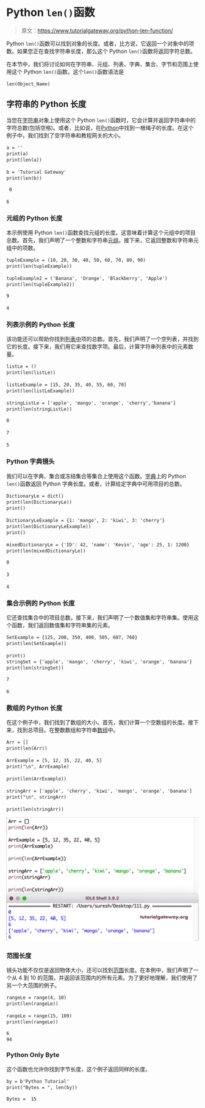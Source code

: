 # Python `len()`函数

> 原文：<https://www.tutorialgateway.org/python-len-function/>

Python `len()`函数可以找到对象的长度。或者，比方说，它返回一个对象中的项数。如果您正在查找字符串长度，那么这个 Python `len()`函数将返回字符总数。

在本节中，我们将讨论如何在字符串、元组、列表、字典、集合、字节和范围上使用这个 Python `len()`函数。这个`len()`函数语法是

```
len(Object_Name)
```

## 字符串的 Python 长度

当您在[字符串](https://www.tutorialgateway.org/python-string/)对象上使用这个 Python `len()`函数时，它会计算并返回字符串中的字符总数(包括空格)。或者，比如说，在[Python](https://www.tutorialgateway.org/python-tutorial/)中找到一根绳子的长度。在这个例子中，我们找到了空字符串和教程网关的大小。

```
a = ''
print(a)
print(len(a))

b = 'Tutorial Gateway'
print(len(b))
```

```
 0

6
```

### 元组的 Python 长度

本示例使用 Python `len()`函数查找元组的长度。这意味着计算这个元组中的项目总数。首先，我们声明了一个整数和字符串[元组](https://www.tutorialgateway.org/python-tuple/)。接下来，它返回整数和字符串元组中的项数。

```
tupleExample = (10, 20, 30, 40, 50, 60, 70, 80, 90)
print(len(tupleExample))

tupleExample2 = ('Banana', 'Orange', 'Blackberry', 'Apple')
print(len(tupleExample2))
```

```
9

4
```

### 列表示例的 Python 长度

该功能还可以帮助你找到[列表中](https://www.tutorialgateway.org/python-list/)项的总数。首先，我们声明了一个空列表，并找到它的长度。接下来，我们用它来查找数字项。最后，计算字符串列表中的元素数量。

```
listLe = ()
print(len(listLe))

listLeExample = [15, 20, 35, 40, 55, 60, 70]
print(len(listLeExample))

stringListLe = ['apple', 'mango', 'orange', 'cherry','banana']
print(len(stringListLe))
```

```
0

7

5
```

### Python 字典镜头

我们可以在字典、集合或冻结集合等集合上使用这个函数。[字典](https://www.tutorialgateway.org/python-dictionary/)上的 Python `len()`函数返回 Python 字典长度。或者，计算给定字典中可用项目的总数。

```
DictionaryLe = dict()
print(len(DictionaryLe))
print()

DictionaryLeExample = {1: 'mango', 2: 'kiwi', 3: 'cherry'}
print(len(DictionaryLeExample))
print()

mixedDictionaryLe = {'ID': 42, 'name': 'Kevin', 'age': 25, 1: 1200}
print(len(mixedDictionaryLe))
```

```
0

3

4
```

### 集合示例的 Python 长度

它还查找集合中的项目总数。接下来，我们声明了一个数值集和字符串集。使用这个函数，我们返回数值集和字符串集的元素。

```
SetExample = {125, 200, 350, 400, 505, 607, 760}
print(len(SetExample))

print()
stringSet = {'apple', 'mango', 'cherry', 'kiwi', 'orange', 'banana'}
print(len(stringSet))
```

```
7

6
```

### 数组的 Python 长度

在这个例子中，我们找到了数组的大小。首先，我们计算一个空数组的长度。接下来，找到总项目。在整数数组和字符串[数组](https://www.tutorialgateway.org/python-array/)中。

```
Arr = []
print(len(Arr))

ArrExample = [5, 12, 35, 22, 40, 5]
print("\n", ArrExample)

print(len(ArrExample))

stringArr = ['apple', 'cherry', 'kiwi', 'mango', 'orange', 'banana']
print("\n", stringArr)

print(len(stringArr))
```

![Python len Function](img/3f37455ee2b892f861e4fc737e645b3a.png)

### 范围长度

镜头功能不仅仅是返回物体大小，还可以找到[范围](https://www.tutorialgateway.org/python-range-function/)长度。在本例中，我们声明了一个从 4 到 10 的范围，并返回该范围内的所有元素。为了更好地理解，我们使用了另一个大范围的例子。

```
rangeLe = range(4, 10)
print(len(rangeLe))

rangeLe = range(15, 109)
print(len(rangeLe))
```

```
6
94
```

### Python Only Byte

这个函数也允许你找到字节长度，这个例子返回同样的长度。

```
by = b'Python Tutorial'  
print("Bytes = ", len(by)) 
```

```
Bytes =  15
```